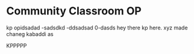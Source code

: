 # Community Classroom OP
kp opidsadad
-sadsdkd
-ddsadsad
0-dasds
hey there kp here.
xyz made chaneg
kabaddi as

KPPPPP

